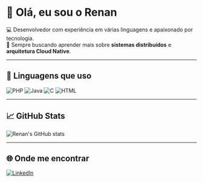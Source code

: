 # 👋 Olá, eu sou o Renan

💻 Desenvolvedor com experiência em várias linguagens e apaixonado por tecnologia.  
🚀 Sempre buscando aprender mais sobre **sistemas distribuídos** e **arquitetura Cloud Native**.  

---

## 🔧 Linguagens que uso
![PHP](https://img.shields.io/badge/PHP-777BB4?logo=php&logoColor=white)
![Java](https://img.shields.io/badge/Java-ED8B00?logo=java&logoColor=white)
![C](https://img.shields.io/badge/C-00599C?logo=c&logoColor=white)
![HTML](https://img.shields.io/badge/HTML5-E34F26?logo=html5&logoColor=white)

---

## 📈 GitHub Stats
![Renan's GitHub stats](https://github-readme-stats.vercel.app/api?username=RenanDz&show_icons=true&theme=radical)

---

## 🌐 Onde me encontrar
[![LinkedIn](https://img.shields.io/badge/LinkedIn-0A66C2?logo=linkedin&logoColor=white)](https://www.linkedin.com/in/renan.dias) 
